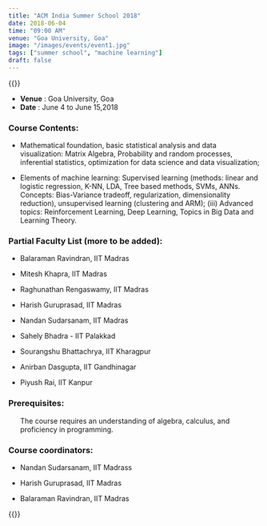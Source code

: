 ```yaml
---
title: "ACM India Summer School 2018"
date: 2018-06-04
time: "09:00 AM"
venue: "Goa University, Goa"
image: "/images/events/event1.jpg"
tags: ["summer school", "machine learning"]
draft: false
---
```

{{<rawhtml>}}
<ul class="mb-5" >
	<li><b>Venue</b> : Goa University, Goa </li>
	 <li><b>Date</b> : June 4 to June 15,2018 </li>
</ul>

<style>
ul.a {
    list-style-position: outside;
}

ul.b {
    list-style-position: inside;
}
</style>
<h3>Course Contents:</h3>
<ul class="a">
<li> <p class="detail">Mathematical foundation, basic statistical analysis and data visualization: Matrix Algebra, Probability and random processes, inferential statistics, optimization for data science and data visualization;</p></li> 
  <li> <p class="detail">Elements of machine learning: Supervised learning (methods: linear and logistic regression, K-NN, LDA, Tree based methods, SVMs, ANNs. Concepts: Bias-Variance tradeoff, regularization, dimensionality reduction), unsupervised learning (clustering and ARM); (iii) Advanced topics: Reinforcement Learning, Deep Learning, Topics in Big Data and Learning Theory.</p></li>
</ul>
<h3>Partial Faculty List (more to be added):</h3>
<ul class="a">
<li><p class="detail">Balaraman Ravindran, IIT Madras</p></li>
<li><p class="detail">Mitesh Khapra, IIT Madras</p></li>
<li><p class="detail">Raghunathan Rengaswamy, IIT Madras</p></li>
<li><p class="detail">Harish Guruprasad, IIT Madras</p></li>
<li><p class="detail">Nandan Sudarsanam, IIT Madras</p></li>
<li><p class="detail">Sahely Bhadra - IIT Palakkad </p></li>
<li><p class="detail">Sourangshu Bhattachrya, IIT Kharagpur</p></li>
<li><p class="detail">Anirban Dasgupta, IIT Gandhinagar</p></li>
<li><p class="detail">Piyush Rai, IIT Kanpur</p></li>
</ul>
<h3>Prerequisites:</h3>
<ul class="b">
<p class="detail">The course requires an understanding of algebra, calculus, and proficiency in programming.</p>
</ul>
<h3>Course coordinators:</h3>
<ul class="a">
<li><p class="detail">Nandan Sudarsanam, IIT Madrass</p></li>
<li><p class="detail">Harish Guruprasad, IIT Madras</p></li>
<li><p class="detail">Balaraman Ravindran, IIT Madras</p></li>
</ul>
{{</rawhtml>}}